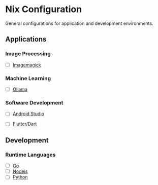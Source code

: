 # Nix Configuration

General configurations for application and development environments.

## Applications

### Image Processing

- [ ] [Imagemagick](https://github.com/rosera/nix-shell-pack/tree/main/applications/imagemagick/README.md)

### Machine Learning 

- [ ] [Ollama](https://github.com/rosera/nix-shell-pack/tree/main/applications/ollama/README.md)

### Software Development

- [ ] [Android Studio](https://github.com/rosera/nix-shell-pack/tree/main/applications/nix-android-studio/README.md)
- [ ] [Flutter/Dart](https://github.com/rosera/nix-shell-pack/tree/main/applications/nix-flutter/README.md)


## Development

### Runtime Languages

- [ ] [Go](https://github.com/rosera/nix-shell-pack/blob/main/development/nix-go/README.md)
- [ ] [Nodejs](https://github.com/rosera/nix-shell-pack/blob/main/development/nix-nodejs/README.md)
- [ ] [Python](https://github.com/rosera/nix-shell-pack/blob/main/development/nix-python/README.md)

